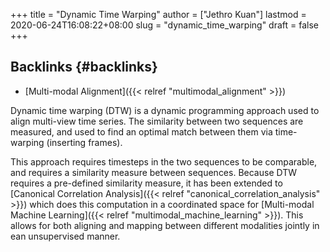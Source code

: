 +++
title = "Dynamic Time Warping"
author = ["Jethro Kuan"]
lastmod = 2020-06-24T16:08:22+08:00
slug = "dynamic_time_warping"
draft = false
+++

## Backlinks {#backlinks}

- [Multi-modal Alignment]({{< relref "multimodal_alignment" >}})

Dynamic time warping (DTW) is a dynamic programming approach used to
align multi-view time series. The similarity between two sequences are
measured, and used to find an optimal match between them via
time-warping (inserting frames).

This approach requires timesteps in the two sequences to be
comparable, and requires a similarity measure between sequences.
Because DTW requires a pre-defined similarity measure, it has been
extended to [Canonical Correlation Analysis]({{< relref "canonical_correlation_analysis" >}}) which does this computation
in a coordinated space for [Multi-modal Machine Learning]({{< relref "multimodal_machine_learning" >}}). This allows
for both aligning and mapping between different modalities jointly in
ean unsupervised manner.
